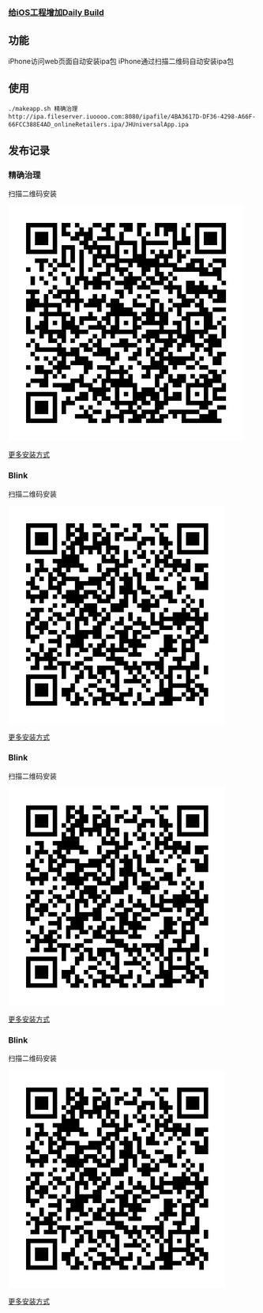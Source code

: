 ### [给iOS工程增加Daily Build](http://blog.devtang.com/2012/02/16/apply-daily-build-in-ios-project/)

## 功能
iPhone访问web页面自动安装ipa包
iPhone通过扫描二维码自动安装ipa包

## 使用
```
./makeapp.sh 精确治理 http://ipa.fileserver.iuoooo.com:8080/ipafile/4BA3617D-DF36-4298-A66F-66FCC388E4AD_onlineRetailers.ipa/JHUniversalApp.ipa
```

## 发布记录

### 精确治理
扫描二维码安装

![](/jingquezhili/icon.png)

[更多安装方式](/jingquezhili/index.html)

### Blink
扫描二维码安装

![](/Blink/icon.png)

[更多安装方式](/Blink/index.html)

### Blink
扫描二维码安装

![](/Blink/icon.png)

[更多安装方式](/Blink/index.html)

### Blink
扫描二维码安装

![](/Blink/icon.png)

[更多安装方式](/Blink/index.html)

